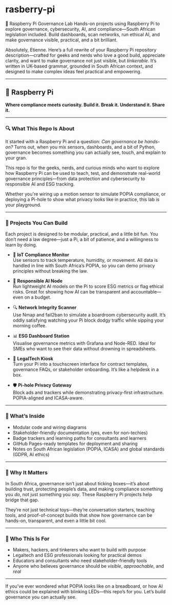 # rasberry-pi
🧠 Raspberry Pi Governance Lab Hands-on projects using Raspberry Pi to explore governance, cybersecurity, AI, and compliance—South African legislation included. Build dashboards, scan networks, run ethical AI, and make governance visible, practical, and a bit brilliant.

Absolutely, Etienne. Here’s a full rewrite of your Raspberry Pi repository description—crafted for geeks and nerds who love a good build, appreciate clarity, and want to make governance not just visible, but *tinkerable*. It’s written in UK-based grammar, grounded in South African context, and designed to make complex ideas feel practical and empowering.

---

## 🧠 Raspberry Pi 
**Where compliance meets curiosity. Build it. Break it. Understand it. Share it.**

---

### 🔍 What This Repo Is About  
It started with a Raspberry Pi and a question: *Can governance be hands-on?* Turns out, when you mix sensors, dashboards, and a bit of Python, governance becomes something you can actually see, touch, and explain to your gran.

This repo is for the geeks, nerds, and curious minds who want to explore how Raspberry Pi can be used to teach, test, and demonstrate real-world governance principles—from data protection and cybersecurity to responsible AI and ESG tracking.

Whether you're wiring up a motion sensor to simulate POPIA compliance, or deploying a Pi-hole to show what privacy looks like in practice, this lab is your playground.

---

### 🧪 Projects You Can Build  
Each project is designed to be modular, practical, and a little bit fun. You don’t need a law degree—just a Pi, a bit of patience, and a willingness to learn by doing.

- 📡 **IoT Compliance Monitor**  
  Use sensors to track temperature, humidity, or movement. All data is handled in line with South Africa’s POPIA, so you can demo privacy principles without breaking the law.

- 🧠 **Responsible AI Node**  
  Run lightweight AI models on the Pi to score ESG metrics or flag ethical risks. Great for showing how AI can be transparent and accountable—even on a budget.

- 🔍 **Network Integrity Scanner**  
  Use Nmap and fail2ban to simulate a boardroom cybersecurity audit. It’s oddly satisfying watching your Pi block dodgy traffic while sipping your morning coffee.

- 📊 **ESG Dashboard Station**  
  Visualise governance metrics with Grafana and Node-RED. Ideal for SMEs who want to see their data without drowning in spreadsheets.

- 🧰 **LegalTech Kiosk**  
  Turn your Pi into a touchscreen interface for contract templates, governance FAQs, or stakeholder onboarding. It’s like a helpdesk in a box.

- 🛡️ **Pi-hole Privacy Gateway**  
  Block ads and trackers while demonstrating privacy-first infrastructure. POPIA-aligned and ICASA-aware.

---

### 🧵 What’s Inside  
- Modular code and wiring diagrams  
- Stakeholder-friendly documentation (yes, even for non-techies)  
- Badge trackers and learning paths for consultants and learners  
- GitHub Pages-ready templates for deployment and sharing  
- Notes on South African legislation (POPIA, ICASA) and global standards (GDPR, AI ethics)

---

### 🧠 Why It Matters  
In South Africa, governance isn’t just about ticking boxes—it’s about building trust, protecting people’s data, and making compliance something you *do*, not just something you *say*. These Raspberry Pi projects help bridge that gap.

They’re not just technical toys—they’re conversation starters, teaching tools, and proof-of-concept builds that show how governance can be hands-on, transparent, and even a little bit cool.

---

### 🚀 Who This Is For  
- Makers, hackers, and tinkerers who want to build with purpose  
- Legaltech and ESG professionals looking for practical demos  
- Educators and consultants who need stakeholder-friendly tools  
- Anyone who believes governance should be *visible*, *approachable*, and *real*

---

If you’ve ever wondered what POPIA looks like on a breadboard, or how AI ethics could be explained with blinking LEDs—this repo’s for you. Let’s build governance you can actually see.
